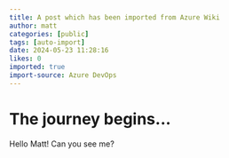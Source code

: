 ```yaml
---
title: A post which has been imported from Azure Wiki
author: matt
categories: [public]
tags: [auto-import]
date: 2024-05-23 11:28:16 
likes: 0
imported: true
import-source: Azure DevOps
---
```


# The journey begins...

Hello Matt! Can you see me?